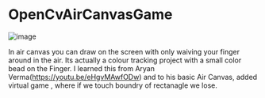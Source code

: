 # OpenCvAirCanvasGame
![image](https://user-images.githubusercontent.com/71014235/124120507-7ac86a80-da91-11eb-877d-7d149d09a6cd.png)


In air canvas you can draw on the screen with only waiving your finger around in the air. Its actually a colour tracking project with a small color bead on the Finger.
I learned this from Aryan Verma(https://youtu.be/eHgvMAwfODw) and to his basic Air Canvas,  added virtual game , where if we touch boundry of rectanagle we lose. 
